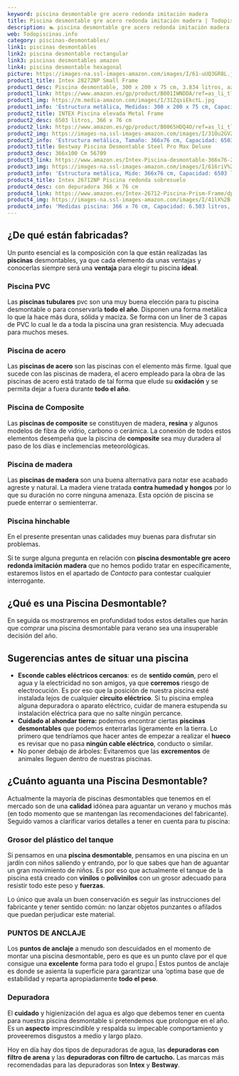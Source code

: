 ```yaml
---
keyword: piscina desmontable gre acero redonda imitación madera
title: Piscina desmontable gre acero redonda imitación madera | Todopiscinas.info
description: 🏊 piscina desmontable gre acero redonda imitación madera Ideales para este verano 2021. Aquí puedes comprar piscina desmontable gre acero redonda imitación madera y comparar con otras similares. No dejes escapar piscina desmontable gre acero redonda imitación madera a un precio realmente tentador.
web: Todopiscinas.info
category: piscinas-desmontables/
link1: piscinas desmontables
link2: piscina desmontable rectangular
link3: piscinas desmontables amazon
link4: piscina desmontable hexagonal
picture: https://images-na.ssl-images-amazon.com/images/I/61-uUQ3GR8L.jpg
product1_title: Intex 28272NP Small Frame
product1_desc: Piscina desmontable, 300 x 200 x 75 cm, 3.834 litros, azul
product1_link: https://www.amazon.es/gp/product/B001IWNDDA/ref=as_li_tl?ie=UTF8&camp=3638&creative=24630&creativeASIN=B001IWNDDA&linkCode=as2&tag=todopiscinas0e-21&linkId=25b9d647487c889cb6ef56ed63f50ca1
product1_img: https://m.media-amazon.com/images/I/31ZqsiEkctL.jpg
product1_info: 'Estructura metálica, Medidas: 300 x 200 x 75 cm, Capacidad: 3.834 litros, Para 6 personas (+ 6 años), Fácil montaje, Forma rectangular'
product2_title: INTEX Piscina elevada Metal Frame
product2_desc: 6503 litros, 366 x 76 cm
product2_link: https://www.amazon.es/gp/product/B0065HDQ4O/ref=as_li_tl?ie=UTF8&camp=3638&creative=24630&creativeASIN=B0065HDQ4O&linkCode=as2&tag=todopiscinas0e-21&linkId=ed2430e3ba564d3527ee103df33ed7b3
product2_img: https://images-na.ssl-images-amazon.com/images/I/31Ou2GV2SAL.jpg
product2_info: 'Estructura metálica, Tamaño: 366x76 cm, Capacidad: 6503 litros, Forma circular, De 4 a 7 personas (+6 años)'
product3_title: Bestway Piscina Desmontable Steel Pro Max Deluxe
product3_desc: 366x100 Cm 56709
product3_link: https://www.amazon.es/Intex-Piscina-desmontable-366x76-28210NP/dp/B0065HDQ4O?__mk_es_ES=%C3%85M%C3%85%C5%BD%C3%95%C3%91&crid=25UQGV9HG2INI&dchild=1&keywords=piscinas+desmontables&qid=1615854176&sprefix=piscinas+dem%2Caps%2C201&sr=8-5&linkCode=ll1&tag=todopiscinas0e-21&linkId=34f200977c6cbaab1f3f4d9ac0e64755&language=es_ES&ref_=as_li_ss_tl
product3_img: https://images-na.ssl-images-amazon.com/images/I/616riV%2BiY3L.jpg
product3_info: 'Estructura metálica, Mide: 366x76 cm, Capacidad: 6503 litros, De 4 a 7 personas mayores de 6 años, Forma circular, Tecnología Super-Tough'
product4_title: Intex 26712NP Piscina redonda sobresuelo
product4_desc: con depuradora 366 x 76 cm
product4_link: https://www.amazon.es/Intex-26712-Piscina-Prism-Frame/dp/B07FB823GL?__mk_es_ES=%C3%85M%C3%85%C5%BD%C3%95%C3%91&dchild=1&keywords=piscinas+desmontables+con+depuradora&qid=1615936418&sr=8-5&linkCode=ll1&tag=todopiscinas0e-21&linkId=d98699de7830cd471766fa1daa36de34&language=es_ES&ref_=as_li_ss_tl
product4_img: https://images-na.ssl-images-amazon.com/images/I/41lX%2B-YpibL.jpg
product4_info: 'Medidas piscina: 366 x 76 cm, Capacidad: 6.503 litros, Incluye depuradora de cartucha A, Lona resistente triple capa'
---
```



<stats-list :link1=link1 :link2=link2 :link3=link3 :link4=link4 :category=category></stats-list>


## ¿De qué  están fabricadas?

Un punto esencial es la composición con la que están realizadas las **piscinas** desmontables, ya que cada elemento da unas ventajas y conocerlas siempre será una **ventaja** para elegir tu piscina **ideal**.


### Piscina  PVC

Las **piscinas tubulares** pvc son una muy buena elección para tu piscina desmontable o para conservarla **todo el año**. Disponen una forma metálica lo que la hace más dura, sólida y maciza. Se forma con un liner de 3 capas de PVC lo cual le da a toda la piscina una gran resistencia. Muy adecuada para muchos meses.


### Piscina de acero

Las **piscinas de acero** son las piscinas con el elemento más firme. Igual que sucede con las piscinas de madera, el acero empleado para la obra de las piscinas de acero está tratado de tal forma que elude su **oxidación** y se permita dejar a fuera durante **todo el año**.


### Piscina de Composite

Las **piscinas de composite** se constituyen de madera, **resina** y algunos modelos de fibra de vidrio, carbono o cerámica. La conexión de todos estos elementos desempeña que la piscina de **composite** sea muy duradera al paso de los días e inclemencias meteorológicas.


### Piscina de madera

Las **piscinas de madera** son una buena alternativa para notar ese acabado agreste y natural. La madera viene tratada **contra humedad y hongos** por lo que su duración no corre ninguna amenaza. Esta opción de piscina se puede enterrar o semienterrar.


### Piscina hinchable

 En el presente presentan unas calidades muy buenas para disfrutar sin problemas.

Si te surge alguna pregunta en relación con **piscina desmontable gre acero redonda imitación madera** que no hemos podido tratar en específicamente, estaremos listos en el apartado de _Contacto_ para contestar cualquier interrogante.
## ¿Qué es una Piscina Desmontable?



En seguida os mostraremos en profundidad todos estos detalles que harán que comprar una piscina desmontable para verano sea una insuperable decisión del año.


## Sugerencias antes de situar una piscina



*   **Esconde cables eléctricos cercanos**: es de **sentido común**, pero el agua y la electricidad no son amigos, ya que **corremos** riesgo de electrocución. Es por eso que la posición de nuestra piscina esté instalada lejos de cualquier **circuito eléctrico**. Si tu piscina emplea alguna depuradora o aparato eléctrico, cuidar de manera estupenda su instalación eléctrica para que no salte ningún percance.
*   **Cuidado al ahondar tierra:** podemos encontrar ciertas **piscinas desmontables** que podemos enterrarlas ligeramente en la tierra. Lo primero  que tendríamos que hacer antes de empezar a realizar el **hueco** es revisar que no pasa **ningún cable eléctrico**, conducto o similar.
*   No poner debajo de árboles: Evitaremos que las **excrementos** de animales lleguen dentro de nuestras piscinas.

<external-banner></external-banner>



## ¿Cuánto aguanta una Piscina Desmontable?

Actualmente la mayoría de piscinas desmontables que tenemos en el mercado son de una **calidad** idónea para aguantar un verano y muchos más (en todo momento que se mantengan las recomendaciones del fabricante). Seguido vamos a clarificar varios detalles a tener en cuenta para tu piscina:


### Grosor del plástico del tanque

Si pensamos en una **piscina desmontable**, pensamos en una piscina en un jardín con niños saliendo y entrando, por lo que sabes que han de aguantar un gran movimiento de niños. Es por eso que actualmente el tanque de la piscina está creado con **vinilos** o **polivinilos** con un grosor adecuado para resistir todo este peso y **fuerzas**.

Lo único que avala un	 buen conservación es seguir las instrucciones del fabricante y tener sentido común: no lanzar objetos punzantes o afilados que puedan perjudicar este material.


### PUNTOS DE ANCLAJE

Los **puntos de anclaje** a menudo son descuidados en el momento de montar una piscina desmontable, pero  es que es un punto clave por el que consigue una **excelente** forma para todo el grupo.| Estos puntos de anclaje es donde se asienta la superficie para garantizar una ’optima base que de estabilidad y reparta apropiadamente **todo el peso**.

<brand-panel :title=product1_title :desc=product1_desc :img=product1_img :link=product1_link></brand-panel>


### Depuradora

El **cuidado** y higienización del agua es algo que debemos tener en cuenta para nuestra piscina desmontable si pretendemos que prolongue en el año. Es un **aspecto** imprescindible y respalda su impecable comportamiento y proveeremos disgustos a medio y largo plazo.

Hoy en día hay dos tipos de depuradoras de agua, las **depuradoras con filtro de arena** y  las **depuradoras** **con filtro de cartucho.** Las marcas más recomendadas para las depuradoras son **Intex** y **Bestway**.